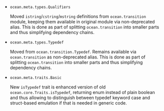 * `ocean.meta.types.Qualifiers`

  Moved `istring`/`cstring`/`mstring` definitions from `ocean.transition`
  module, keeping them available in original module via non-deprecated alias.
  This is done as part of splitting `ocean.transition` into smaller parts and
  thus simplifying dependency chains.

* `ocean.meta.types.Typedef`

  Moved from `ocean.transition.Typedef`. Remains available via
  `ocean.transition` as non-deprecated alias. This is done as part of splitting
  `ocean.transition` into smaller parts and thus simplifying dependency chains.

* `ocean.meta.traits.Basic`

  New `isTypedef` trait is enhanced version of old
  `ocean.core.Traits.isTypedef`, returning enum instead of plain boolean and
  thus allowing to distinguish between typedef keyword case and struct-based
  emulation if that is needed in generic code.
